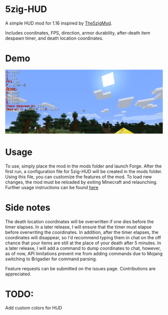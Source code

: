 # 5zig-HUD
A simple HUD mod for 1.16 inspired by [The5zigMod](https://github.com/5zig-reborn/The-5zig-Mod).

Includes coordinates, FPS, direction, armor durability, after-death item despawn timer, and death location coordinates.

# Demo
![HUD Demo](https://github.com/doggo4242/5zig-HUD/raw/main/demo.png)

# Usage
To use, simply place the mod in the mods folder and launch Forge. After the first run, a configuration file for 5zig-HUD will be created in the mods folder. Using this file, you can customize the features of the mod. To load new changes, the mod must be reloaded by exiting Minecraft and relaunching. Further usage instructions can be found [here](https://github.com/doggo4242/5zig-HUD/wiki)

# Side notes
The death location coordinates will be overwritten if one dies before the timer elapses. In a later release, I will ensure that the timer must elapse before overwriting the coordinates. In addition, after the timer elapses, the coordinates will disappear, so I'd recommend typing them in chat on the off chance that your items are still at the place of your death after 5 minutes. In a later release, I will add a command to dump coordinates to chat, however, as of now, API limitations prevent me from adding commands due to Mojang switching to Brigadier for command parsing. 

Feature requests can be submitted on the issues page.
Contributions are appreciated.

# TODO:
Add custom colors for HUD
